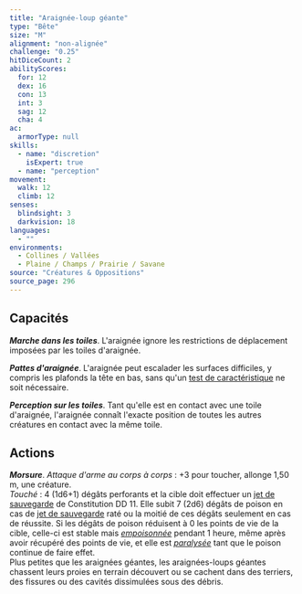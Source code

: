 ```yaml
---
title: "Araignée-loup géante"
type: "Bête"
size: "M"
alignment: "non-alignée"
challenge: "0.25"
hitDiceCount: 2
abilityScores:
  for: 12
  dex: 16
  con: 13
  int: 3
  sag: 12
  cha: 4
ac: 
  armorType: null
skills: 
  - name: "discretion"
    isExpert: true
  - name: "perception"
movement: 
  walk: 12
  climb: 12
senses: 
  blindsight: 3
  darkvision: 18
languages: 
  - ""
environments:
  - Collines / Vallées
  - Plaine / Champs / Prairie / Savane
source: "Créatures & Oppositions"
source_page: 296
---
```

## Capacités
_**Marche dans les toiles**_. L'araignée ignore les restrictions de déplacement imposées par les toiles d'araignée.

_**Pattes d'araignée**_. L'araignée peut escalader les surfaces difficiles, y compris les plafonds la tête en bas, sans qu'un [test de caractéristique](/utiliser-les-caracteristiques/#tests-de-caracteristique) ne soit nécessaire.

_**Perception sur les toiles**_. Tant qu'elle est en contact avec une toile d'araignée, l'araignée connaît l'exacte position de toutes les autres créatures en contact avec la même toile.

## Actions
_**Morsure**_. _Attaque d'arme au corps à corps_ : +3 pour toucher, allonge 1,50 m, une créature.  
_Touché_ : 4 (1d6+1) dégâts perforants et la cible doit effectuer un [jet de sauvegarde](/utiliser-les-caracteristiques#jets-de-sauvegarde) de Constitution DD 11. Elle subit 7 (2d6) dégâts de poison en cas de [jet de sauvegarde](/utiliser-les-caracteristiques#jets-de-sauvegarde) raté ou la moitié de ces dégâts seulement en cas de réussite. Si les dégâts de poison réduisent à 0 les points de vie de la cible, celle-ci est stable mais [_empoisonnée_](/gerer-la-sante-du-personnage/#empoisonne) pendant 1 heure, même après avoir récupéré des points de vie, et elle est [_paralysée_](/gerer-la-sante-du-personnage/#paralyse) tant que le poison continue de faire effet.  
Plus petites que les araignées géantes, les araignées-loups géantes chassent leurs proies en terrain découvert ou se cachent dans des terriers, des fissures ou des cavités dissimulées sous des débris.
